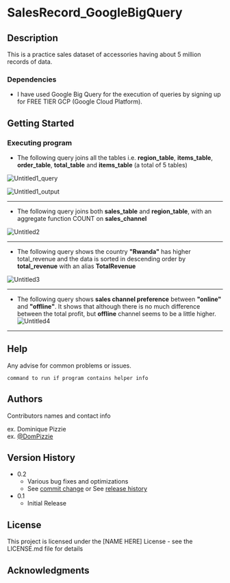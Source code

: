 # SalesRecord_GoogleBigQuery


## Description

This is a practice sales dataset of accessories having about 5 million records of data.

### Dependencies

* I have used Google Big Query for the execution of queries by signing up for FREE TIER GCP (Google Cloud Platform).

## Getting Started


### Executing program

* The following query joins all the tables i.e. **region_table**, **items_table**, **order_table**, **total_table** and **items_table** (a total of 5 tables)

![Untitled1_query](https://user-images.githubusercontent.com/72039550/149822131-14191a12-8f65-4b7a-bee0-ed62a33fe5bb.png)

![Untitled1_output](https://user-images.githubusercontent.com/72039550/149822139-b799e5d6-6764-49db-9ff4-7a9ad1040529.png)


<hr>


* The following query joins both **sales_table** and **region_table**, with an aggregate function COUNT  on **sales_channel**

![Untitled2](https://user-images.githubusercontent.com/72039550/149822824-72d1b654-93d5-4cc7-94af-12dac1374a07.png)


<hr>


* The following query shows the country **"Rwanda"** has higher total_revenue and the data is sorted in descending order by **total_revenue** with an alias **TotalRevenue**

![Untitled3](https://user-images.githubusercontent.com/72039550/149823424-385d8b31-a996-4aee-986d-6cc55bbbdea3.png)


<hr>

* The following query shows **sales channel preference** between **"online"** and **"offline"**. It shows that although there is no much difference between the total profit, but **offline** channel seems to be a little higher. 
![Untitled4](https://user-images.githubusercontent.com/72039550/149823932-066ef6c0-1891-4b8a-b03b-dfa9aeeb70ae.png)

<hr>


## Help

Any advise for common problems or issues.
```
command to run if program contains helper info
```

## Authors

Contributors names and contact info

ex. Dominique Pizzie  
ex. [@DomPizzie](https://twitter.com/dompizzie)

## Version History

* 0.2
    * Various bug fixes and optimizations
    * See [commit change]() or See [release history]()
* 0.1
    * Initial Release

## License

This project is licensed under the [NAME HERE] License - see the LICENSE.md file for details

## Acknowledgments
